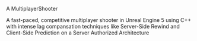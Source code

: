 A MultiplayerShooter 

A fast-paced, competitive multiplayer shooter in Unreal Engine 5 using C++ with intense lag compansation techniques like Server-Side Rewind and Client-Side Prediction on a Server Authorized Architecture
